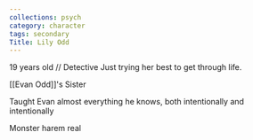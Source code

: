 ```yaml
---
collections: psych
category: character
tags: secondary
Title: Lily Odd
---
```


19 years old // Detective 
Just trying her best to get through life.

[[Evan Odd]]'s Sister

Taught Evan almost everything he knows, both intentionally and intentionally

Monster harem real